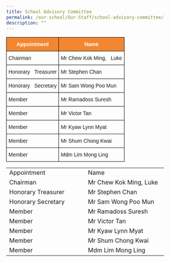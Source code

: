 ```yaml
---
title: School Advisory Committee
permalink: /our-school/Our-Staff/school-advisory-committee/
description: ""
---
```

<style type="text/css">
.tg  {border-collapse:collapse;border-spacing:0;}
.tg td{border-color:black;border-style:solid;border-width:1px;font-family:Arial, sans-serif;font-size:14px;
  overflow:hidden;padding:10px 5px;word-break:normal;}
.tg th{border-color:black;border-style:solid;border-width:1px;font-family:Arial, sans-serif;font-size:14px;
  font-weight:normal;overflow:hidden;padding:10px 5px;word-break:normal;}
.tg .tg-9hv1{background-color:#f38630;color:#ffffff;font-weight:bold;text-align:center;vertical-align:bottom}
.tg .tg-7zrl{text-align:left;vertical-align:bottom}
</style>
<table class="tg">
<thead>
  <tr>
    <th class="tg-9hv1">Appointment</th>
    <th class="tg-9hv1">Name</th>
  </tr>
</thead>
<tbody>
  <tr>
    <td class="tg-7zrl">Chairman</td>
    <td class="tg-7zrl">Mr Chew Kok Ming,&nbsp;&nbsp;&nbsp;Luke</td>
  </tr>
  <tr>
    <td class="tg-7zrl">Honorary&nbsp;&nbsp;&nbsp;Treasurer</td>
    <td class="tg-7zrl">Mr Stephen Chan</td>
  </tr>
  <tr>
    <td class="tg-7zrl">Honorary&nbsp;&nbsp;&nbsp;Secretary</td>
    <td class="tg-7zrl">Mr Sam Wong Poo Mun</td>
  </tr>
  <tr>
    <td class="tg-7zrl">Member</td>
    <td class="tg-7zrl">Mr Ramadoss Suresh</td>
  </tr>
  <tr>
    <td class="tg-7zrl">Member</td>
    <td class="tg-7zrl">Mr Victor Tan</td>
  </tr>
  <tr>
    <td class="tg-7zrl">Member</td>
    <td class="tg-7zrl">Mr Kyaw Lynn Myat</td>
  </tr>
  <tr>
    <td class="tg-7zrl">Member</td>
    <td class="tg-7zrl">Mr Shum Chong Kwai</td>
  </tr>
  <tr>
    <td class="tg-7zrl">Member</td>
    <td class="tg-7zrl">Mdm Lim Mong Ling</td>
  </tr>
</tbody>
</table><table border="0" cellpadding="0" cellspacing="0" width="422" style="border-collapse:
 collapse;width:317pt"><colgroup><col width="218" style="mso-width-source:userset;mso-width-alt:7972;width:164pt"> <col width="204" style="mso-width-source:userset;mso-width-alt:7460;width:153pt"></colgroup><tbody><tr height="20" style="height:15.0pt;box-sizing: border-box;border-color:var(--chakra-colors-gray-200);
  overflow-wrap: break-word"><td height="20" class="xl63" width="218" style="height:15.0pt;width:164pt;
  box-sizing: border-box;overflow-wrap: break-word;border-image: initial">Appointment</td><td class="xl63" width="204" style="border-left:none;width:153pt">Name</td></tr><tr height="20" style="height:15.0pt"><td height="20" class="xl64" style="height:15.0pt;border-top:none">Chairman</td><td class="xl64" style="border-top:none;border-left:none">Mr Chew Kok Ming, Luke</td></tr><tr height="20" style="height:15.0pt"><td height="20" class="xl64" style="height:15.0pt;border-top:none">Honorary Treasurer</td><td class="xl64" style="border-top:none;border-left:none">Mr Stephen Chan</td></tr><tr height="20" style="height:15.0pt"><td height="20" class="xl64" style="height:15.0pt;border-top:none">Honorary Secretary</td><td class="xl64" style="border-top:none;border-left:none">Mr Sam Wong Poo Mun</td></tr><tr height="20" style="height:15.0pt"><td height="20" class="xl64" style="height:15.0pt;border-top:none">Member</td><td class="xl64" style="border-top:none;border-left:none">Mr Ramadoss Suresh</td></tr><tr height="20" style="height:15.0pt"><td height="20" class="xl64" style="height:15.0pt;border-top:none">Member</td><td class="xl64" style="border-top:none;border-left:none">Mr Victor Tan</td></tr><tr height="20" style="height:15.0pt"><td height="20" class="xl64" style="height:15.0pt;border-top:none">Member</td><td class="xl64" style="border-top:none;border-left:none">Mr Kyaw Lynn Myat</td></tr><tr height="20" style="height:15.0pt"><td height="20" class="xl64" style="height:15.0pt;border-top:none">Member</td><td class="xl64" style="border-top:none;border-left:none">Mr Shum Chong Kwai</td></tr><tr height="20" style="height:15.0pt"><td height="20" class="xl64" style="height:15.0pt;border-top:none">Member</td><td class="xl64" style="border-top:none;border-left:none">Mdm Lim Mong Ling</td></tr></tbody></table>